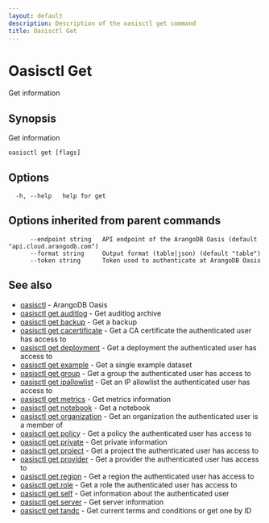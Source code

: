 ```yaml
---
layout: default
description: Description of the oasisctl get command
title: Oasisctl Get
---
```

# Oasisctl Get

Get information

## Synopsis

Get information

```
oasisctl get [flags]
```

## Options

```
  -h, --help   help for get
```

## Options inherited from parent commands

```
      --endpoint string   API endpoint of the ArangoDB Oasis (default "api.cloud.arangodb.com")
      --format string     Output format (table|json) (default "table")
      --token string      Token used to authenticate at ArangoDB Oasis
```

## See also

* [oasisctl](oasisctl-options.html)	 - ArangoDB Oasis
* [oasisctl get auditlog](oasisctl-get-auditlog.html)	 - Get auditlog archive
* [oasisctl get backup](oasisctl-get-backup.html)	 - Get a backup
* [oasisctl get cacertificate](oasisctl-get-cacertificate.html)	 - Get a CA certificate the authenticated user has access to
* [oasisctl get deployment](oasisctl-get-deployment.html)	 - Get a deployment the authenticated user has access to
* [oasisctl get example](oasisctl-get-example.html)	 - Get a single example dataset
* [oasisctl get group](oasisctl-get-group.html)	 - Get a group the authenticated user has access to
* [oasisctl get ipallowlist](oasisctl-get-ipallowlist.html)	 - Get an IP allowlist the authenticated user has access to
* [oasisctl get metrics](oasisctl-get-metrics.html)	 - Get metrics information
* [oasisctl get notebook](oasisctl-get-notebook.html)	 - Get a notebook
* [oasisctl get organization](oasisctl-get-organization.html)	 - Get an organization the authenticated user is a member of
* [oasisctl get policy](oasisctl-get-policy.html)	 - Get a policy the authenticated user has access to
* [oasisctl get private](oasisctl-get-private.html)	 - Get private information
* [oasisctl get project](oasisctl-get-project.html)	 - Get a project the authenticated user has access to
* [oasisctl get provider](oasisctl-get-provider.html)	 - Get a provider the authenticated user has access to
* [oasisctl get region](oasisctl-get-region.html)	 - Get a region the authenticated user has access to
* [oasisctl get role](oasisctl-get-role.html)	 - Get a role the authenticated user has access to
* [oasisctl get self](oasisctl-get-self.html)	 - Get information about the authenticated user
* [oasisctl get server](oasisctl-get-server.html)	 - Get server information
* [oasisctl get tandc](oasisctl-get-tandc.html)	 - Get current terms and conditions or get one by ID

